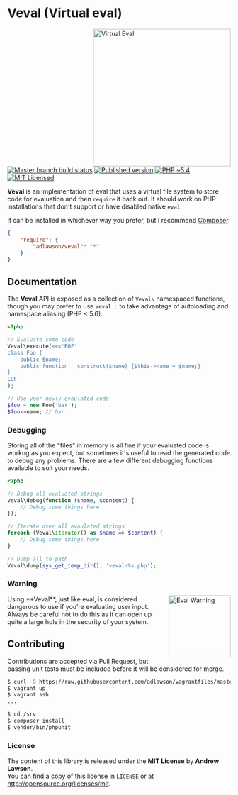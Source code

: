 # Veval (Virtual eval)

<img src="http://media.giphy.com/media/KzNCKU8wMNLnW/giphy.gif" alt="Virtual Eval" align="right" width=310/>

[![Master branch build status][ico-build]][travis]
[![Published version][ico-package]][package]
[![PHP ~5.4][ico-engine]][lang]
[![MIT Licensed][ico-license]][license]

**Veval** is an implementation of eval that uses a virtual file system to store
code for evaluation and then `require` it back out. It should work on PHP
installations that don't support or have disabled native `eval`.

It can be installed in whichever way you prefer, but I recommend
[Composer][package].
```json
{
    "require": {
        "adlawson/veval": "*"
    }
}
```

## Documentation
The **Veval** API is exposed as a collection of `Veval\` namespaced functions,
though you may prefer to use `Veval::` to take advantage of autoloading and
namespace aliasing (PHP < 5.6).
```php
<?php

// Evaluate some code
Veval\execute(<<<'EOF'
class Foo {
    public $name;
    public function __construct($name) {$this->name = $name;}
}
EOF
);

// Use your newly evaulated code
$foo = new Foo('bar');
$foo->name; // bar
```

### Debugging
Storing all of the "files" in memory is all fine if your evaluated code is
workng as you expect, but sometimes it's useful to read the generated code to
debug any problems. There are a few different debugging functions available to
suit your needs.
```php
<?php

// Debug all evaluated strings
Veval\debug(function ($name, $content) {
    // Debug some things here
});

// Iterate over all evaulated strings
foreach (Veval\iterator() as $name => $content) {
    // Debug some things here
}

// Dump all to path
Veval\dump(sys_get_temp_dir(), 'veval-%s.php');
```

### Warning
<img src="http://media.giphy.com/media/wuOtkQMVrqdRS/giphy.gif" alt="Eval Warning" align="right" width=140/>
Using **Veval**, just like eval, is considered dangerous to use if you're
evaluating user input. Always be careful not to do this as it can open up quite
a large hole in the security of your system.

## Contributing
Contributions are accepted via Pull Request, but passing unit tests must be
included before it will be considered for merge.
```bash
$ curl -O https://raw.githubusercontent.com/adlawson/vagrantfiles/master/php/Vagrantfile
$ vagrant up
$ vagrant ssh
...

$ cd /srv
$ composer install
$ vendor/bin/phpunit
```

### License
The content of this library is released under the **MIT License** by
**Andrew Lawson**.<br/> You can find a copy of this license in
[`LICENSE`][license] or at http://opensource.org/licenses/mit.

[travis]: https://travis-ci.org/adlawson/php-veval
[lang]: http://php.net
[package]: https://packagist.org/packages/adlawson/veval
[ico-license]: http://img.shields.io/packagist/l/adlawson/veval.svg?style=flat
[ico-package]: http://img.shields.io/packagist/v/adlawson/veval.svg?style=flat
[ico-build]: http://img.shields.io/travis/adlawson/php-veval/master.svg?style=flat
[ico-engine]: http://img.shields.io/badge/php-~5.4-8892BF.svg?style=flat
[issues]: https://github.com/adlawson/php-veval/issues
[license]: LICENSE
